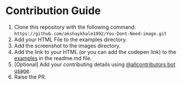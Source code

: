 # Contribution Guide

1. Clone this repository with the following command: `https://github.com/akshaykhale1992/You-Dont-Need-image.git`
2. Add your HTML File to the examples directory.
3. Add the screenshot to the images directory.
3. Add the link to your HTML (or you can add the codepen link) to the [examples](#examples) in the readme.md file.
4. [Optional] Add your contributing details using [@allcontributors bot usage](https://allcontributors.org/docs/en/bot/usage).
5. Raise the PR.
